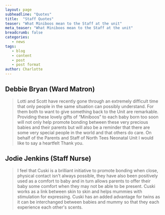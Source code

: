 ```yaml
---
layout: page
subheadline: "Quotes"
title:  "Staff Quotes"
teaser: "What Miniboos mean to the Staff at the unit"
meta_teaser: "What Miniboos mean to the Staff at the unit"
breadcrumb: false
categories:
   - news
tags:
   - blog
   - content
   - post
   - post format
author: Charlotte
---
```

Debbie Bryan (Ward Matron)
--------------------------
> Lotti and Scott have recently gone through an extremely difficult time that only people in the same situation can possibly understand. For them both to want to give something back to the Unit are remarkable. Providing these lovely gifts of “Miniboos” to each baby born too soon will not only help promote bonding between these very precious babies and their parents but will also be a reminder that there are some very special people in the world and that others do care. On behalf of the Parents and Staff of North Tees Neonatal Unit I would like to say a heartfelt Thank you.

Jodie Jenkins (Staff Nurse)
---------------------------
> I feel that Cuski is a brilliant initiative to promote bonding when close, physical contact isn't always possible, they have also been positively used as a comfort to baby and in turn allows parents to offer their baby some comfort when they may not be able to be present. Cuski works as a link between skin to skin and helps mummies with stimulation for expressing. Cuski has an added advantage for twins as it can be interchanged between babies and mummy so that they each experience each other's scents.
